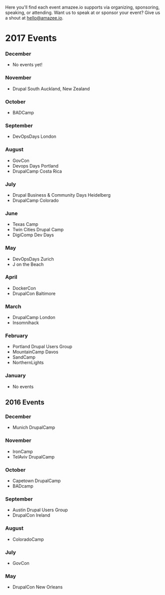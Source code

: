 Here you'll find each event amazee.io supports via organizing, sponsoring, speaking, or attending. Want us to speak at or sponsor your event? Give us a shout at hello@amazee.io. 
# 2017 Events
### December 
* No events yet!
### November
* Drupal South Auckland, New Zealand 
### October
* BADCamp
### September
* DevOpsDays London 
### August
* GovCon 
* Devops Days Portland
* DrupalCamp Costa Rica
### July
* Drupal Business & Community Days Heidelberg 
* DrupalCamp Colorado 
### June
* Texas Camp
* Twin Cities Drupal Camp
* DigiComp Dev Days
### May 
* DevOpsDays Zurich
* J on the Beach
### April
* DockerCon
* DrupalCon Baltimore
### March
* DrupalCamp London
* Insomnihack
### February
* Portland Drupal Users Group
* MountainCamp Davos
* SandCamp
* NorthernLights
### January
* No events 
## 2016 Events 
### December
* Munich DrupalCamp
### November 
* IronCamp
* TelAviv DrupalCamp
### October
* Capetown DrupalCamp
* BADcamp
### September
* Austin Drupal Users Group 
* DrupalCon Ireland 
### August 
* ColoradoCamp
### July 
* GovCon
### May
* DrupalCon New Orleans
